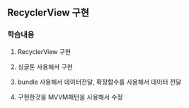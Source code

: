 ## RecyclerView 구현
### 학습내용
1. RecyclerView 구현
2. 싱글톤 사용해서 구현
3. bundle 사용해서 데이터전달, 확장함수를 사용해서 데이터 전달

4. 구현한것을 MVVM패턴을 사용해서 수정
   
